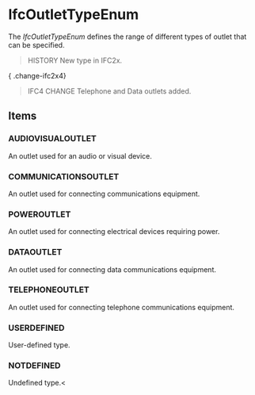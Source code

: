 # IfcOutletTypeEnum

The _IfcOutletTypeEnum_ defines the range of different types of outlet that can be specified.
<!-- end of short definition -->

> HISTORY New type in IFC2x.

{ .change-ifc2x4}
> IFC4 CHANGE Telephone and Data outlets added.

## Items

### AUDIOVISUALOUTLET
An outlet used for an audio or visual device.

### COMMUNICATIONSOUTLET
An outlet used for connecting communications equipment.

### POWEROUTLET
An outlet used for connecting electrical devices requiring power.

### DATAOUTLET
An outlet used for connecting data communications equipment.

### TELEPHONEOUTLET
An outlet used for connecting telephone communications equipment.

### USERDEFINED
User-defined type.

### NOTDEFINED
Undefined type.<
